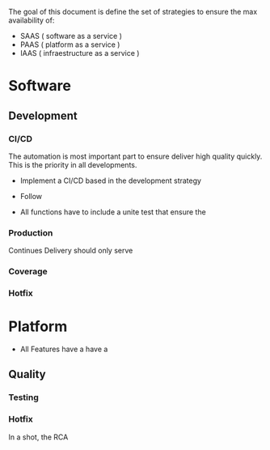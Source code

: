 The goal of this document is define the set of strategies to ensure the max availability of:
* SAAS ( software as a service )
* PAAS ( platform as a service )
* IAAS ( infraestructure as a service )

### 


# Software

## Development

### CI/CD
The automation is most important part to ensure deliver high quality quickly.
This is the priority in all developments.


* Implement a CI/CD based in the development strategy


* Follow
* All functions have to include a unite test that ensure the 


### Production
Continues Delivery should only serve

### Coverage
### Hotfix



# Platform
* All Features have a have a 

## Quality
### Testing
### Hotfix
In a shot, the RCA

